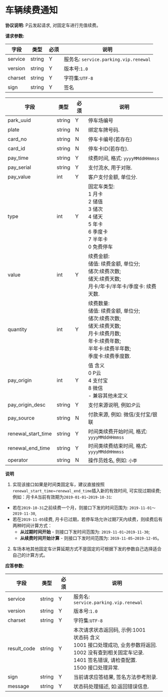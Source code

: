 # 车辆续费通知

**协议说明:**
P云发起请求, 对固定车进行充值续费。

**请求参数:**

| 字段 | 类型 | 必须 | 说明|
| --- | --- | --- | --- |
| service | string | Y | 服务名: `service.parking.vip.renewal` |
| version | string | Y | 版本号:`1.0`|
| charset | string | Y | 字符集:`UTF-8`|
| sign | string | Y | 签名|

| 字段 | 类型 | 必须 | 说明 |
| --- | --- | --- | ---|
| park_uuid | string | Y | 停车场编号|
| plate | string | N | 绑定车牌号码.     |
| card_no | string | N | 停车卡编号(若存在)  |
| card_id | string | N | 停车卡ID(若存在). |
| pay_time | string | Y | 续费时间, 格式: `yyyyMMddHHmmss`|
| pay_serial | string | Y | 支付流水, 用于对账. |
| pay_value | int | Y | 客户支付金额, 单位分.|
| type| int | Y | 固定车类型:<br/>1 月卡<br/>2 储值<br/>3 储次<br/>4 储天<br/>5 年卡<br/>6 季度卡<br/>7 半年卡<br/>0 免费停车  |
| value | int | Y | 续费金额:<br/>储值: 续费金额, 单位分;<br/>储次:续费次数;<br/>储天:续费天数;<br/>月卡/年卡/半年卡/季度卡: 续费天数. |
| quantity | int | Y | 续费数量:<br/>储值: 续费金额, 单位分;<br/>储次:续费次数;<br/>储天:续费天数;<br/>月卡:续费月数;<br/>年卡:续费年数;<br/>半年卡:续费半年数;<br/>季度卡:续费季度数.|
| pay_origin | int | Y | 值 含义<br/>0    P云<br/>4   支付宝<br/>8    微信<br/>-     兼容其他未定义 |
| pay_origin_desc | string | Y | 支付来源说明, 例如:P云 |
| pay_source | string | N | 付款来源, 例如: 微信/支付宝/银联 |
| renewal_start_time | string | Y | 时间类续费开始时间, 格式: `yyyyMMddHHmmss` |
| renewal_end_time | string | Y | 时间类续费结束时间, 格式: `yyyyMMddHHmmss` |
| operator | string | N | 操作员姓名, 例如: `小李` |

**说明**

1. 实现该接口如果是时间类固定车，建议直接按照`renewal_start_time`~`renewal_end_time`插入新的有效时间, 可实现过期续费; 例如：月卡A当前有效期为`2019-01-01~2019-10-31`:

- 若在`2019-10-31`之前续费一个月，则接口下发的时间范围为: `2019-11-01～2019-11-30`,
- 若在`2019-11-05`续费, 月卡已过期，若停车场允许过期7天内续费，则续费后有两种时间计算方式：
  - **从过期时间开始** - 则接口下发时间范围为: `2019-11-01~2019-11-30`;
  - **从续费时间开始计算** - 则接口下发时间范围为: `2019-11-05~2019-12-05`。

2. 车场本地其他固定车计算延期方式不是固定的可根据下发的参数自己选择适合自己的计算方式。

**应答参数:**

| 字段 | 类型 | 必须 | 说明|
| --- | --- | --- | --- |
| service | string | Y | 服务名: `service.parking.vip.renewal` |
| version | string | Y | 版本号:`1.0`|
| charset | string | Y | 字符集:`UTF-8`|
| result_code | string | Y | 本次请求状态返回码, 示例:1001<br/>状态码  含义<br/>1001  接口处理成功, 业务参数将返回.<br/>1002  没有查到相关固定车记录.<br/>1401  签名错误, 请检查配置.<br/>1500  接口处理异常. |
| sign | string | Y | 当前请求应答结果, 签名方法参考附录. |
| message | string | Y | 状态码处理描述, 如:返回错误信息. |
